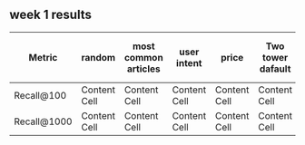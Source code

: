 ## week 1 results

| Metric  | random | most common articles| user intent | price | Two tower dafault | Two tower with features|
| ------------- | ------------- |------------- |------------- |------------- |------------- |------------- |
| Recall@100  | Content Cell  | Content Cell  | Content Cell  | Content Cell  | Content Cell  | Content Cell  |
| Recall@1000  | Content Cell  | Content Cell  | Content Cell  | Content Cell  | Content Cell  | Content Cell  |
